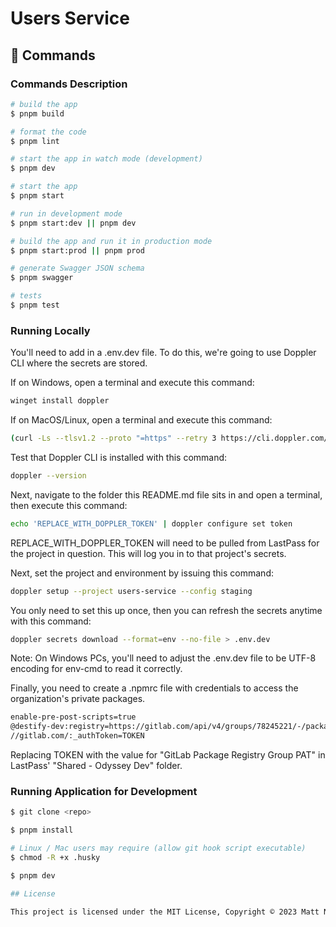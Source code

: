 # Users Service

## 📓 Commands

### Commands Description

```bash
# build the app
$ pnpm build

# format the code
$ pnpm lint

# start the app in watch mode (development)
$ pnpm dev

# start the app
$ pnpm start

# run in development mode
$ pnpm start:dev || pnpm dev

# build the app and run it in production mode
$ pnpm start:prod || pnpm prod

# generate Swagger JSON schema
$ pnpm swagger

# tests
$ pnpm test
```

### Running Locally

You'll need to add in a .env.dev file. To do this, we're going to use Doppler CLI where the secrets are stored.

If on Windows, open a terminal and execute this command:

```bash
winget install doppler
```

If on MacOS/Linux, open a terminal and execute this command:

```bash
(curl -Ls --tlsv1.2 --proto "=https" --retry 3 https://cli.doppler.com/install.sh || wget -t 3 -qO- https://cli.doppler.com/install.sh) | sudo sh
```

Test that Doppler CLI is installed with this command:

```bash
doppler --version
```

Next, navigate to the folder this README.md file sits in and open a terminal, then execute this command:

```bash
echo 'REPLACE_WITH_DOPPLER_TOKEN' | doppler configure set token
```

REPLACE_WITH_DOPPLER_TOKEN will need to be pulled from LastPass for the project in question. This will log you in to that project's secrets.

Next, set the project and environment by issuing this command:

```bash
doppler setup --project users-service --config staging
```

You only need to set this up once, then you can refresh the secrets anytime with this command:

```bash
doppler secrets download --format=env --no-file > .env.dev
```

Note: On Windows PCs, you'll need to adjust the .env.dev file to be UTF-8 encoding for env-cmd to read it correctly.

Finally, you need to create a .npmrc file with credentials to access the organization's private packages.

```bash
enable-pre-post-scripts=true
@destify-dev:registry=https://gitlab.com/api/v4/groups/78245221/-/packages/npm/
//gitlab.com/:_authToken=TOKEN
```

Replacing TOKEN with the value for "GitLab Package Registry Group PAT" in LastPass' "Shared - Odyssey Dev" folder.

### Running Application for Development

```bash
$ git clone <repo>

$ pnpm install

# Linux / Mac users may require (allow git hook script executable)
$ chmod -R +x .husky

$ pnpm dev

## License

This project is licensed under the MIT License, Copyright © 2023 Matt Nieland. See [LICENSE](./LICENSE) for more information..
```
